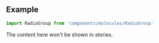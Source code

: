 <!-- # Badge :

Application RadioGroup.

<!-- Brief summary of what the component is, and what it's for. -->


<!-- STORY -->

## Example

```js
import RadioGroup from 'components/molecules/RadioGroup'
```

<!-- SOURCE -->

<!-- STORY_SOURCE -->

<!-- STORY HIDE START -->

The content here won't be shown in stories.

<!-- STORY HIDE END -->

<!-- PROPS -->
